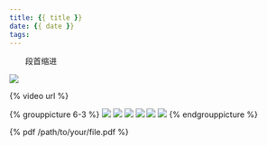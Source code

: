 ```yaml
---
title: {{ title }}
date: {{ date }}
tags:
---
```

&emsp;&emsp;段首缩进


![](url)


{% video url %}




{% grouppicture 6-3 %}
  ![](/images/docs/next.svg)
  ![](/images/docs/next.svg)
  ![](/images/docs/next.svg)
  ![](/images/docs/next.svg)
  ![](/images/docs/next.svg)
  ![](/images/docs/next.svg)
{% endgrouppicture %}


{% pdf /path/to/your/file.pdf %}
